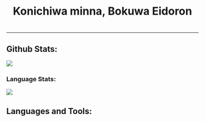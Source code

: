 <div align="left">
<h1 align="center">Konichiwa minna, Bokuwa Eidoron<h1>
<hr>
<h2>Github Stats:</h2>
  <p><img src="https://github-readme-stats.vercel.app/api?username=Eidoron1&show_icons=true&theme=magenta"></p>
<h3>Language Stats:</h3>
  <p><img src="https://github-readme-stats.vercel.app/api/top-langs/?username=Eidoron1&card_width=495&theme=magenta"></p>
<h2>Languages and Tools:<h2>
  <p>
   
  </tr>
</table>
